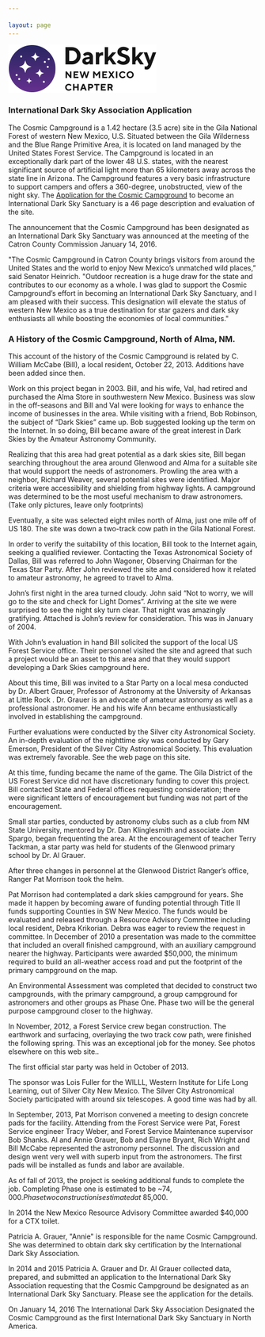 ```yaml
---

layout: page
---
```


![logo](../logo.png)



### International Dark Sky Association Application

The Cosmic Campground is a 1.42 hectare (3.5 acre) site in the Gila
National Forest of western New Mexico, U.S. Situated between the
Gila Wilderness and the Blue Range Primitive Area, it is located
on land managed by the United States Forest Service. The Campground
is located in an exceptionally dark part of the lower 48 U.S. states,
with the nearest significant source of artificial light more than
65 kilometers away across the state line in Arizona. The Campground
features a very basic infrastructure to support campers and offers
a 360-degree, unobstructed, view of the night sky.  The 
[Application for the Cosmic Campground](https://darksky.org/app/uploads/2016/01/CC_IDSS_app_with_letters.pdf)
to become an International Dark Sky
Sanctuary is a 46 page description and evaluation of the site.

The announcement that the Cosmic Campground has been designated as an International Dark Sky
Sanctuary was announced at the meeting of the Catron County Commission January 14, 2016.

<!---
[pictured right to left, Commissioner Bucky Allred, Patricia A. Grauer,
Commissioner Glyn Griffin, Commissioner Anita Hand, Dr. Al Grauer]
-->

"The Cosmic Campground in Catron County brings visitors from around the United States and the
world to enjoy New Mexico’s unmatched wild places,” said Senator Heinrich. "Outdoor recreation is a
huge draw for the state and contributes to our economy as a whole. I was glad to support the Cosmic
Campground’s effort in becoming an International Dark Sky Sanctuary, and I am pleased with their
success. This designation will elevate the status of western New Mexico as a true destination for star
gazers and dark sky enthusiasts all while boosting the economies of local communities."

<!---
[Pictured Right to left Senator Martin Heinrich, Dr. Al Grauer,
Patricia A. Grauer]
-->


### A History of the Cosmic Campground, North of  Alma, NM.

This account of the history of the Cosmic Campground is related by
C. William McCabe (Bill), a local resident, October 22, 2013.
Additions have been added since then.

Work on this project began in 2003. Bill, and his wife, Val, had
retired and purchased the Alma Store in southwestern New Mexico.
Business was slow in the off-seasons and Bill and Val were looking
for ways to enhance the income of businesses in the area. While
visiting with a friend, Bob Robinson, the subject of “Dark Skies”
came up. Bob suggested looking up the term on the Internet. In so
doing, Bill became aware of the great interest in Dark Skies by the
Amateur Astronomy Community.

Realizing that this area had great potential as a dark skies site,
Bill began searching throughout the area around Glenwood and Alma
for a suitable site that would support the needs of astronomers.
Prowling the area with a neighbor, Richard Weaver, several potential
sites were identified. Major criteria were accessibility and shielding
from highway lights. A campground was determined to be the most
useful mechanism to draw astronomers. (Take only pictures, leave
only footprints)

Eventually, a site was selected eight miles north of Alma, just one
mile off of US 180. The site was down a two-track cow path in the
Gila National Forest.

In order to verify the suitability of this location, Bill took to
the Internet again, seeking a qualified reviewer. Contacting the
Texas Astronomical Society of Dallas, Bill was referred to John
Wagoner, Observing Chairman for the Texas Star Party. After John
reviewed the site and considered how it related to amateur astronomy,
he agreed to travel to Alma.

John’s first night in the area turned cloudy. John said “Not to
worry, we will go to the site and check for Light Domes”. Arriving
at the site we were surprised to see the night sky turn clear. That
night was amazingly gratifying. Attached is John’s review for
consideration. This was in January of 2004.

With John’s evaluation in hand Bill solicited the support of the
local US Forest Service office. Their personnel visited the site
and agreed that such a project would be an asset to this area and
that they would support developing a Dark Skies campground here.

About this time, Bill was invited to a Star Party on a local mesa
conducted by Dr. Albert Grauer, Professor of Astronomy at the
University of Arkansas at Little Rock  . Dr. Grauer is an advocate
of amateur astronomy as well as a professional astronomer. He and
his wife Ann became enthusiastically involved in establishing the
campground.

Further evaluations were conducted by the Silver city Astronomical
Society. An in-depth evaluation of the nighttime sky was conducted
by Gary Emerson, President of the Silver City Astronomical Society.
This evaluation was extremely favorable. See the web page on this
site.

At this time, funding became the name of the game. The Gila District
of the US Forest Service did not have discretionary funding to cover
this project. Bill contacted State and Federal offices requesting
consideration; there were significant letters of encouragement but
funding was not part of the encouragement.

Small star parties, conducted by astronomy clubs such as a club
from NM State University, mentored by Dr. Dan Klinglesmith and
associate Jon Spargo, began frequenting the area. At the encouragement
of teacher Terry Tackman, a star party was held for students of the
Glenwood primary school by Dr. Al Grauer.

After three changes in personnel at the Glenwood District Ranger’s
office, Ranger Pat Morrison took the helm.

Pat Morrison had contemplated a dark skies campground for years.
She made it happen by  becoming aware of funding potential through
Title II funds supporting Counties in SW New Mexico. The funds would
be evaluated and released through a Resource Advisory Committee
including local resident, Debra Krikorian. Debra was eager to review
the request in committee. In December of 2010 a presentation was
made to the committee that included an overall finished campground,
with an auxiliary campground nearer the highway. Participants were
awarded $50,000, the minimum required to build an all-weather access
road and put the footprint of the primary campground on the map.

An Environmental Assessment was completed that decided to construct
two campgrounds, with the primary campground, a group campground
for astronomers and other groups as Phase One. Phase two will be
the general purpose campground closer to the highway.

In November, 2012, a Forest Service crew began construction. The
earthwork and surfacing, overlaying the two track cow path, were
finished the following spring. This was an exceptional job for the
money. See photos elsewhere on this web site..

The first official star party was held in October of 2013.

The sponsor was Lois Fuller for the WILLL, Western Institute for
Life Long Learning, out of Silver City New Mexico. The Silver City
Astronomical Society participated with around six telescopes. A
good time was had by all.

In September, 2013, Pat Morrison convened a meeting to design
concrete pads for the facility. Attending from the Forest Service
were Pat, Forest Service engineer Tracy Weber, and Forest Service
Maintenance supervisor Bob Shanks. Al and Annie Grauer, Bob and
Elayne Bryant, Rich Wright and Bill McCabe represented the astronomy
personnel. The discussion and design went very well with superb
input from the astronomers. The first pads will be installed as
funds and labor are available.

As of fall of 2013, the project is seeking additional funds to
complete the job. Completing Phase one is estimated to be ~$74,000.
Phase two construction is estimated at ~$85,000.

In 2014 the New Mexico Resource Advisory Committee awarded $40,000
for a CTX toilet.

Patricia A. Grauer, "Annie" is responsible for the name Cosmic
Campground. She was determined to obtain dark sky certification by
the International Dark Sky Association.

In 2014 and 2015 Patricia A. Grauer  and Dr. Al Grauer collected
data, prepared, and submitted an application to the International
Dark Sky Association requesting that the Cosmic Campground be
designated as an International Dark Sky Sanctuary. Please see the
application for the details.

On January 14, 2016 The International Dark Sky Association Designated
the Cosmic Campground as the first International Dark Sky Sanctuary
in North America.
